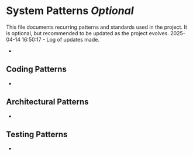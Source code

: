 # System Patterns *Optional*

This file documents recurring patterns and standards used in the project.
It is optional, but recommended to be updated as the project evolves.
2025-04-14 16:50:17 - Log of updates made.

*

## Coding Patterns

*   

## Architectural Patterns

*   

## Testing Patterns

*